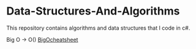 # Data-Structures-And-Algorithms
This repository contains algorithms and data structures that I code in c#.


 Big O -> O()            <a href="https://www.bigocheatsheet.com/" target="_blank">BigOcheatsheet</a>
